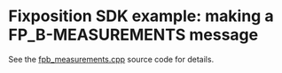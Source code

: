 # Fixposition SDK example: making a FP_B-MEASUREMENTS message

See the [fpb_measurements.cpp](fpb_measurements.cpp) source code for details.
